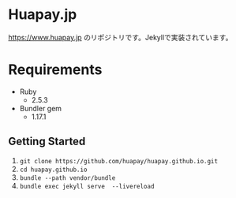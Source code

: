 # Huapay.jp

https://www.huapay.jp のリポジトリです。Jekyllで実装されています。

# Requirements

- Ruby
    - 2.5.3
- Bundler gem
    - 1.17.1

## Getting Started

1. `git clone https://github.com/huapay/huapay.github.io.git`
1. `cd huapay.github.io`
1. `bundle --path vendor/bundle`
1. `bundle exec jekyll serve  --livereload`
